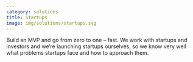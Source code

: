 ```yaml
---
category: solutions
title: Startups
image: img/solutions/startups.svg
---
```


Build an MVP and go from zero to one – fast. We work with startups and
investors and we’re launching startups ourselves, so we know very well what
problems startups face and how to approach them.
